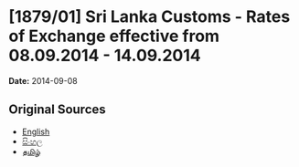 # [1879/01] Sri Lanka Customs - Rates of Exchange effective from 08.09.2014 - 14.09.2014

**Date:** 2014-09-08

## Original Sources

- [English](https://documents.gov.lk/view/extra-gazettes/2014/9/1879-01_E.pdf)
- [සිංහල](https://documents.gov.lk/view/extra-gazettes/2014/9/1879-01_S.pdf)
- [தமிழ்](https://documents.gov.lk/view/extra-gazettes/2014/9/1879-01_T.pdf)
